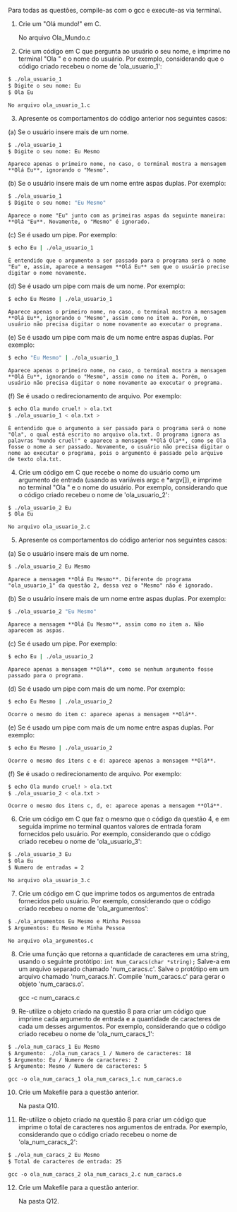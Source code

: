 Para todas as questões, compile-as com o gcc e execute-as via terminal.

1. Crie um "Olá mundo!" em C.

	No arquivo Ola_Mundo.c

2. Crie um código em C que pergunta ao usuário o seu nome, e imprime no terminal "Ola " e o nome do usuário. Por exemplo, considerando que o código criado recebeu o nome de 'ola_usuario_1':

```bash
$ ./ola_usuario_1
$ Digite o seu nome: Eu
$ Ola Eu
```
	No arquivo ola_usuario_1.c

3. Apresente os comportamentos do código anterior nos seguintes casos:

(a) Se o usuário insere mais de um nome.
```bash
$ ./ola_usuario_1
$ Digite o seu nome: Eu Mesmo
```
	Aparece apenas o primeiro nome, no caso, o terminal mostra a mensagem **Olá Eu**, ignorando o "Mesmo".

(b) Se o usuário insere mais de um nome entre aspas duplas. Por exemplo:
```bash
$ ./ola_usuario_1
$ Digite o seu nome: "Eu Mesmo"
```
	Aparece o nome "Eu" junto com as primeiras aspas da seguinte maneira: **Olá "Eu**. Novamente, o "Mesmo" é ignorado.

(c) Se é usado um pipe. Por exemplo:
```bash
$ echo Eu | ./ola_usuario_1
```
	É entendido que o argumento a ser passado para o programa será o nome "Eu" e, assim, aparece a mensagem **Olá Eu** sem que o usuário precise digitar o nome novamente.

(d) Se é usado um pipe com mais de um nome. Por exemplo:
```bash
$ echo Eu Mesmo | ./ola_usuario_1
```
	Aparece apenas o primeiro nome, no caso, o terminal mostra a mensagem **Olá Eu**, ignorando o "Mesmo", assim como no item a. Porém, o usuário não precisa digitar o nome novamente ao executar o programa.

(e) Se é usado um pipe com mais de um nome entre aspas duplas. Por exemplo:
```bash
$ echo "Eu Mesmo" | ./ola_usuario_1
```
	Aparece apenas o primeiro nome, no caso, o terminal mostra a mensagem **Olá Eu**, ignorando o "Mesmo", assim como no item a. Porém, o usuário não precisa digitar o nome novamente ao executar o programa.

(f) Se é usado o redirecionamento de arquivo. Por exemplo:
```bash
$ echo Ola mundo cruel! > ola.txt
$ ./ola_usuario_1 < ola.txt >
```
	É entendido que o argumento a ser passado para o programa será o nome "Ola", o qual está escrito no arquivo ola.txt. O programa ignora as palavras "mundo cruel!" e aparece a mensagem **Olá Ola**, como se Ola fosse o nome a ser passado. Novamente, o usuário não precisa digitar o nome ao executar o programa, pois o argumento é passado pelo arquivo de texto ola.txt.

4. Crie um código em C que recebe o nome do usuário como um argumento de entrada (usando as variáveis argc e *argv[]), e imprime no terminal "Ola " e o nome do usuário. Por exemplo, considerando que o código criado recebeu o nome de 'ola_usuario_2':

```bash
$ ./ola_usuario_2 Eu
$ Ola Eu
```
	No arquivo ola_usuario_2.c

5. Apresente os comportamentos do código anterior nos seguintes casos:

(a) Se o usuário insere mais de um nome.
```bash
$ ./ola_usuario_2 Eu Mesmo
```
	Aparece a mensagem **Olá Eu Mesmo**. Diferente do programa "ola_usuario_1" da questão 2, dessa vez o "Mesmo" não é ignorado.

(b) Se o usuário insere mais de um nome entre aspas duplas. Por exemplo:
```bash
$ ./ola_usuario_2 "Eu Mesmo"
```
	Aparece a mensagem **Olá Eu Mesmo**, assim como no item a. Não aparecem as aspas.

(c) Se é usado um pipe. Por exemplo:
```bash
$ echo Eu | ./ola_usuario_2
```
	Aparece apenas a mensagem **Olá**, como se nenhum argumento fosse passado para o programa.

(d) Se é usado um pipe com mais de um nome. Por exemplo:
```bash
$ echo Eu Mesmo | ./ola_usuario_2
```
	Ocorre o mesmo do item c: aparece apenas a mensagem **Olá**.

(e) Se é usado um pipe com mais de um nome entre aspas duplas. Por exemplo:
```bash
$ echo Eu Mesmo | ./ola_usuario_2
```
	Ocorre o mesmo dos itens c e d: aparece apenas a mensagem **Olá**.

(f) Se é usado o redirecionamento de arquivo. Por exemplo:
```bash
$ echo Ola mundo cruel! > ola.txt
$ ./ola_usuario_2 < ola.txt >
```
	Ocorre o mesmo dos itens c, d, e: aparece apenas a mensagem **Olá**.

6. Crie um código em C que faz o mesmo que o código da questão 4, e em seguida imprime no terminal quantos valores de entrada foram fornecidos pelo usuário. Por exemplo, considerando que o código criado recebeu o nome de 'ola_usuario_3':

```bash
$ ./ola_usuario_3 Eu
$ Ola Eu
$ Numero de entradas = 2
```
	No arquivo ola_usuario_3.c

7. Crie um código em C que imprime todos os argumentos de entrada fornecidos pelo usuário. Por exemplo, considerando que o código criado recebeu o nome de 'ola_argumentos':

```bash
$ ./ola_argumentos Eu Mesmo e Minha Pessoa
$ Argumentos: Eu Mesmo e Minha Pessoa
```
	No arquivo ola_argumentos.c

8. Crie uma função que retorna a quantidade de caracteres em uma string, usando o seguinte protótipo:
`int Num_Caracs(char *string);` Salve-a em um arquivo separado chamado 'num_caracs.c'. Salve o protótipo em um arquivo chamado 'num_caracs.h'. Compile 'num_caracs.c' para gerar o objeto 'num_caracs.o'.

	gcc -c num_caracs.c

9. Re-utilize o objeto criado na questão 8 para criar um código que imprime cada argumento de entrada e a quantidade de caracteres de cada um desses argumentos. Por exemplo, considerando que o código criado recebeu o nome de 'ola_num_caracs_1':

```bash
$ ./ola_num_caracs_1 Eu Mesmo
$ Argumento: ./ola_num_caracs_1 / Numero de caracteres: 18
$ Argumento: Eu / Numero de caracteres: 2
$ Argumento: Mesmo / Numero de caracteres: 5
```
	gcc -o ola_num_caracs_1 ola_num_caracs_1.c num_caracs.o

10. Crie um Makefile para a questão anterior.

	Na pasta Q10.

11. Re-utilize o objeto criado na questão 8 para criar um código que imprime o total de caracteres nos argumentos de entrada. Por exemplo, considerando que o código criado recebeu o nome de 'ola_num_caracs_2':

```bash
$ ./ola_num_caracs_2 Eu Mesmo
$ Total de caracteres de entrada: 25
```
	gcc -o ola_num_caracs_2 ola_num_caracs_2.c num_caracs.o

12. Crie um Makefile para a questão anterior.

	Na pasta Q12.

